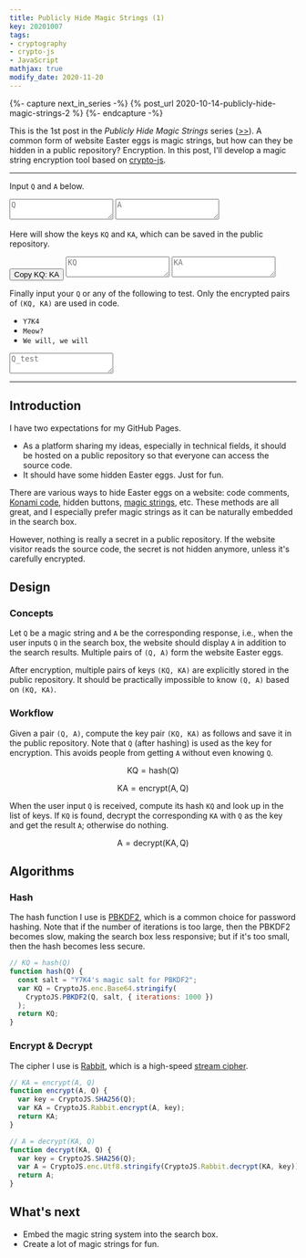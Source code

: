 ```yaml
---
title: Publicly Hide Magic Strings (1)
key: 20201007
tags:
- cryptography
- crypto-js
- JavaScript
mathjax: true
modify_date: 2020-11-20
---
```


{%- capture next_in_series -%}
  {% post_url 2020-10-14-publicly-hide-magic-strings-2 %}
{%- endcapture -%}

This is the 1st post in the _Publicly Hide Magic Strings_ series ([>>]({{next_in_series}})). A common form of website Easter eggs is magic strings, but how can they be hidden in a public repository? Encryption. In this post, I'll develop a magic string encryption tool based on [crypto-js](https://github.com/brix/crypto-js).



<!--more-->



***

Input `Q` and `A` below.

<textarea id="Q" placeholder="Q" oninput="generateKeys()"></textarea>
<textarea id="A" placeholder="A" oninput="generateKeys()"></textarea>

Here will show the keys `KQ` and `KA`, which can be saved in the public repository.

<button class="button button--success button--pill copy_btn">
  Copy KQ: KA
</button>

<textarea id="KQ" placeholder="KQ" readonly></textarea>
<textarea id="KA" placeholder="KA" readonly></textarea>

Finally input your `Q` or any of the following to test. Only the encrypted pairs of `(KQ, KA)` are used in code.

* `Y7K4`
* `Meow?`
* `We will, we will`

<textarea id="Q_test" placeholder="Q_test" oninput="validate()"></textarea>

***



## Introduction

I have two expectations for my GitHub Pages.

* As a platform sharing my ideas, especially in technical fields, it should be hosted on a public repository so that everyone can access the source code.
* It should have some hidden Easter eggs. Just for fun.

There are various ways to hide Easter eggs on a website: code comments, [Konami code](https://en.wikipedia.org/wiki/Konami_Code), hidden buttons, [magic strings](https://en.wikipedia.org/wiki/Magic_string), etc. These methods are all great, and I especially prefer magic strings as it can be naturally embedded in the search box.

However, nothing is really a secret in a public repository. If the website visitor reads the source code, the secret is not hidden anymore, unless it's carefully encrypted.



## Design

### Concepts

Let `Q` be a magic string and `A` be the corresponding response, i.e., when the user inputs `Q` in the search box, the website should display `A` in addition to the search results. Multiple pairs of `(Q, A)` form the website Easter eggs.

After encryption, multiple pairs of keys `(KQ, KA)` are explicitly stored in the public repository. It should be practically impossible to know `(Q, A)` based on `(KQ, KA)`.



### Workflow

Given a pair `(Q, A)`, compute the key pair `(KQ, KA)` as follows and save it in the public repository. Note that `Q` (after hashing) is used as the key for encryption. This avoids people from getting `A` without even knowing `Q`.

$$\mathrm{KQ} = \mathrm{hash}(\mathrm{Q})$$

$$\mathrm{KA} = \mathrm{encrypt}(\mathrm{A}, \mathrm{Q})$$

When the user input `Q` is received, compute its hash `KQ` and look up in the list of keys. If `KQ` is found, decrypt the corresponding `KA` with `Q` as the key and get the result `A`; otherwise do nothing.

$$\mathrm{A} = \mathrm{decrypt}(\mathrm{KA}, \mathrm{Q})$$



## Algorithms

### Hash

The hash function I use is [PBKDF2](https://en.wikipedia.org/wiki/PBKDF2), which is a common choice for password hashing. Note that if the number of iterations is too large, then the PBKDF2 becomes slow, making the search box less responsive; but if it's too small, then the hash becomes less secure.

```javascript
// KQ = hash(Q)
function hash(Q) {
  const salt = "Y7K4's magic salt for PBKDF2";
  var KQ = CryptoJS.enc.Base64.stringify(
    CryptoJS.PBKDF2(Q, salt, { iterations: 1000 })
  );
  return KQ;
}
```



### Encrypt & Decrypt

The cipher I use is [Rabbit](https://en.wikipedia.org/wiki/Rabbit_(cipher)), which is a high-speed [stream cipher](https://en.wikipedia.org/wiki/Stream_cipher).

```javascript
// KA = encrypt(A, Q)
function encrypt(A, Q) {
  var key = CryptoJS.SHA256(Q);
  var KA = CryptoJS.Rabbit.encrypt(A, key);
  return KA;
}

// A = decrypt(KA, Q)
function decrypt(KA, Q) {
  var key = CryptoJS.SHA256(Q);
  var A = CryptoJS.enc.Utf8.stringify(CryptoJS.Rabbit.decrypt(KA, key));
  return A;
}
```



## What's next

* Embed the magic string system into the search box.
* Create a lot of magic strings for fun.



<!-- code -->
<script src="https://cdnjs.cloudflare.com/ajax/libs/jquery/3.5.1/jquery.min.js"></script>
<script src="https://cdnjs.cloudflare.com/ajax/libs/crypto-js/4.0.0/crypto-js.min.js"></script>
<script src="https://cdnjs.cloudflare.com/ajax/libs/clipboard.js/2.0.6/clipboard.min.js"></script>
<script src="https://cdnjs.cloudflare.com/ajax/libs/noty/3.1.4/noty.min.js"></script>
<link rel="stylesheet" href="https://cdnjs.cloudflare.com/ajax/libs/noty/3.1.4/noty.min.css"/>
<link rel="stylesheet" href="/assets/20201007/style.css">
<script src='/assets/20201007/magic_string.js'></script>

